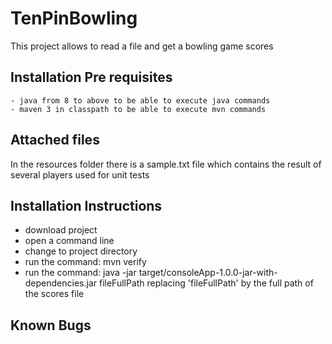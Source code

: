 # TenPinBowling

This project allows to read a file and get a bowling game scores


## Installation Pre requisites
    - java from 8 to above to be able to execute java commands
    - maven 3 in classpath to be able to execute mvn commands


## Attached files

In the resources folder there is a sample.txt file
which contains the result of several players used for unit tests


## Installation Instructions

- download project
- open a command line
- change to project directory
- run the command: mvn verify 
- run the command: 
  java -jar target/consoleApp-1.0.0-jar-with-dependencies.jar fileFullPath
  replacing 'fileFullPath' by the full path of the scores file


## Known Bugs


